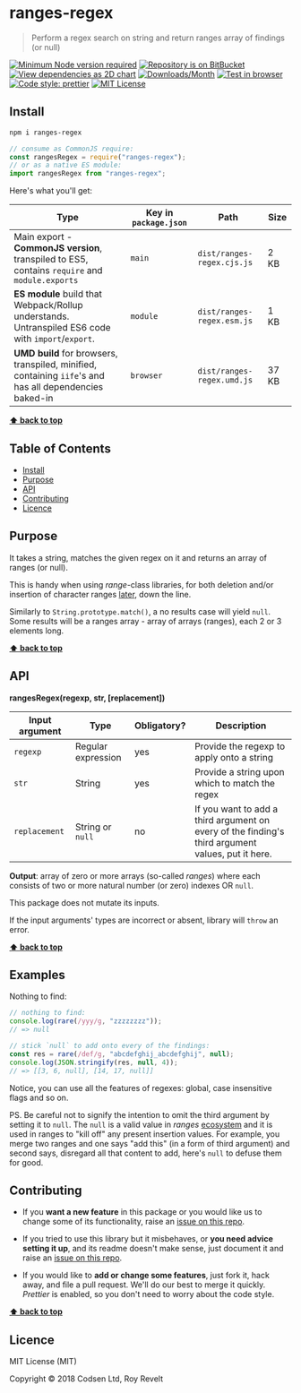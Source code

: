 # ranges-regex

> Perform a regex search on string and return ranges array of findings (or null)

[![Minimum Node version required][node-img]][node-url]
[![Repository is on BitBucket][bitbucket-img]][bitbucket-url]
[![View dependencies as 2D chart][deps2d-img]][deps2d-url]
[![Downloads/Month][downloads-img]][downloads-url]
[![Test in browser][runkit-img]][runkit-url]
[![Code style: prettier][prettier-img]][prettier-url]
[![MIT License][license-img]][license-url]

## Install

```bash
npm i ranges-regex
```

```js
// consume as CommonJS require:
const rangesRegex = require("ranges-regex");
// or as a native ES module:
import rangesRegex from "ranges-regex";
```

Here's what you'll get:

| Type                                                                                                    | Key in `package.json` | Path                       | Size  |
| ------------------------------------------------------------------------------------------------------- | --------------------- | -------------------------- | ----- |
| Main export - **CommonJS version**, transpiled to ES5, contains `require` and `module.exports`          | `main`                | `dist/ranges-regex.cjs.js` | 2 KB  |
| **ES module** build that Webpack/Rollup understands. Untranspiled ES6 code with `import`/`export`.      | `module`              | `dist/ranges-regex.esm.js` | 1 KB  |
| **UMD build** for browsers, transpiled, minified, containing `iife`'s and has all dependencies baked-in | `browser`             | `dist/ranges-regex.umd.js` | 37 KB |

**[⬆ back to top](#markdown-header-ranges-regex)**

## Table of Contents

- [Install](#markdown-header-install)
- [Purpose](#markdown-header-purpose)
- [API](#markdown-header-api)
- [Contributing](#markdown-header-contributing)
- [Licence](#markdown-header-licence)

## Purpose

It takes a string, matches the given regex on it and returns an array of ranges (or null).

This is handy when using _range_-class libraries, for both deletion and/or insertion of character ranges [later](https://www.npmjs.com/package/ranges-apply), down the line.

Similarly to `String.prototype.match()`, a no results case will yield `null`. Some results will be a ranges array - array of arrays (ranges), each 2 or 3 elements long.

**[⬆ back to top](#markdown-header-ranges-regex)**

## API

**rangesRegex(regexp, str, \[replacement])**

| Input argument | Type               | Obligatory? | Description                                                                                       |
| -------------- | ------------------ | ----------- | ------------------------------------------------------------------------------------------------- |
| `regexp`       | Regular expression | yes         | Provide the regexp to apply onto a string                                                         |
| `str`          | String             | yes         | Provide a string upon which to match the regex                                                    |
| `replacement`  | String or `null`   | no          | If you want to add a third argument on every of the finding's third argument values, put it here. |

**Output**: array of zero or more arrays (so-called _ranges_) where each consists of two or more natural number (or zero) indexes OR `null`.

This package does not mutate its inputs.

If the input arguments' types are incorrect or absent, library will `throw` an error.

**[⬆ back to top](#markdown-header-ranges-regex)**

## Examples

Nothing to find:

```js
// nothing to find:
console.log(rare(/yyy/g, "zzzzzzzz"));
// => null

// stick `null` to add onto every of the findings:
const res = rare(/def/g, "abcdefghij_abcdefghij", null);
console.log(JSON.stringify(res, null, 4));
// => [[3, 6, null], [14, 17, null]]
```

Notice, you can use all the features of regexes: global, case insensitive flags and so on.

PS. Be careful not to signify the intention to omit the third argument by setting it to `null`. The `null` is a valid value in _ranges_ [ecosystem](https://bitbucket.org/account/user/codsen/projects/RNG) and it is used in ranges to "kill off" any present insertion values. For example, you merge two ranges and one says "add this" (in a form of third argument) and second says, disregard all that content to add, here's `null` to defuse them for good.

## Contributing

- If you **want a new feature** in this package or you would like us to change some of its functionality, raise an [issue on this repo](https://bitbucket.org/codsen/ranges-regex/issues/new).

- If you tried to use this library but it misbehaves, or **you need advice setting it up**, and its readme doesn't make sense, just document it and raise an [issue on this repo](https://bitbucket.org/codsen/ranges-regex/issues/new).

- If you would like to **add or change some features**, just fork it, hack away, and file a pull request. We'll do our best to merge it quickly. _Prettier_ is enabled, so you don't need to worry about the code style.

**[⬆ back to top](#markdown-header-ranges-regex)**

## Licence

MIT License (MIT)

Copyright © 2018 Codsen Ltd, Roy Revelt

[node-img]: https://img.shields.io/node/v/ranges-regex.svg?style=flat-square&label=works%20on%20node
[node-url]: https://www.npmjs.com/package/ranges-regex
[bitbucket-img]: https://img.shields.io/badge/repo-on%20BitBucket-brightgreen.svg?style=flat-square
[bitbucket-url]: https://bitbucket.org/codsen/ranges-regex
[deps2d-img]: https://img.shields.io/badge/deps%20in%202D-see_here-08f0fd.svg?style=flat-square
[deps2d-url]: http://npm.anvaka.com/#/view/2d/ranges-regex
[downloads-img]: https://img.shields.io/npm/dm/ranges-regex.svg?style=flat-square
[downloads-url]: https://npmcharts.com/compare/ranges-regex
[runkit-img]: https://img.shields.io/badge/runkit-test_in_browser-a853ff.svg?style=flat-square
[runkit-url]: https://npm.runkit.com/ranges-regex
[prettier-img]: https://img.shields.io/badge/code_style-prettier-ff69b4.svg?style=flat-square
[prettier-url]: https://prettier.io
[license-img]: https://img.shields.io/badge/licence-MIT-51c838.svg?style=flat-square
[license-url]: https://bitbucket.org/codsen/ranges-regex
